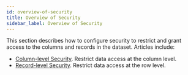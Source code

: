 ```yaml
---
id: overview-of-security
title: Overview of Security
sidebar_label: Overview of Security
---
```


This section describes how to configure security to restrict and grant access to the columns and records in the dataset. Articles include:
* [Column-level Security](../security/column-level-security.md). Restrict data access at the column level. 
* [Record-level Security](../security/record-level-security.md). Restrict data access at the row level. 
